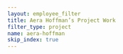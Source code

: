 ```yaml
---
layout: employee_filter
title: Aera Hoffman’s Project Work
filter_type: project
name: aera-hoffman
skip_index: true
---
```

